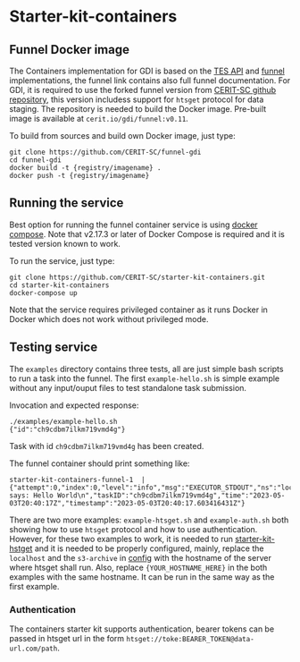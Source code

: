 # Starter-kit-containers

## Funnel Docker image

The Containers implementation for GDI is based on the [TES API](https://github.com/ga4gh/task-execution-schemas) and [funnel](https://ohsu-comp-bio.github.io/funnel/) implementations, the funnel link contains also full funnel documentation. For GDI, it is required to use the forked funnel version from [CERIT-SC github repository](https://github.com/CERIT-SC/funnel-gdi), this version includess support for `htsget` protocol for data staging. The repository is needed to build the Docker image. Pre-built image is available at `cerit.io/gdi/funnel:v0.11`. 

To build from sources and build own Docker image, just type:
```
git clone https://github.com/CERIT-SC/funnel-gdi
cd funnel-gdi
docker build -t {registry/imagename} .
docker push -t {registry/imagename}
```

## Running the service

Best option for running the funnel container service is using [docker compose](https://docs.docker.com/compose/). Note that v2.17.3 or later of Docker Compose is required and it is tested version known to work.

To run the service, just type:
```
git clone https://github.com/CERIT-SC/starter-kit-containers.git
cd starter-kit-containers
docker-compose up 
```

Note that the service requires privileged container as it runs Docker in Docker which does not work without privileged mode.

## Testing service

The `examples` directory contains three tests, all are just simple bash scripts to run a task into the funnel. The first `example-hello.sh` is simple example without any input/ouput files to test standalone task submission. 

Invocation and expected response:
```
./examples/example-hello.sh
{"id":"ch9cdbm7ilkm719vmd4g"}
```

Task with id `ch9cdbm7ilkm719vmd4g` has been created.

The funnel container should print something like: 
```
starter-kit-containers-funnel-1  | {"attempt":0,"index":0,"level":"info","msg":"EXECUTOR_STDOUT","ns":"local","stdout":"TESK says: Hello World\n","taskID":"ch9cdbm7ilkm719vmd4g","time":"2023-05-03T20:40:17Z","timestamp":"2023-05-03T20:40:17.603416431Z"}
```

There are two more examples: `example-htsget.sh` and `example-auth.sh` both showing how to use `htsget` protocol and how to use authentication. However, for these two examples to work, it is needed to run [starter-kit-hstget](https://github.com/GenomicDataInfrastructure/starter-kit-htsget/tree/feature/minimal-htsget) and it is needed to be properly configured, mainly, replace the `localhost` and the `s3-archive` in [config](https://github.com/GenomicDataInfrastructure/starter-kit-htsget/blob/feature/minimal-htsget/config/config.json) with the hostname of the server where htsget shall run. Also, replace `{YOUR_HOSTNAME_HERE}` in the both examples with the same hostname. It can be run in the same way as the first example.

### Authentication

The containers starter kit supports authentication, bearer tokens can be passed in htsget url in the form `htsget://toke:BEARER_TOKEN@data-url.com/path`.
